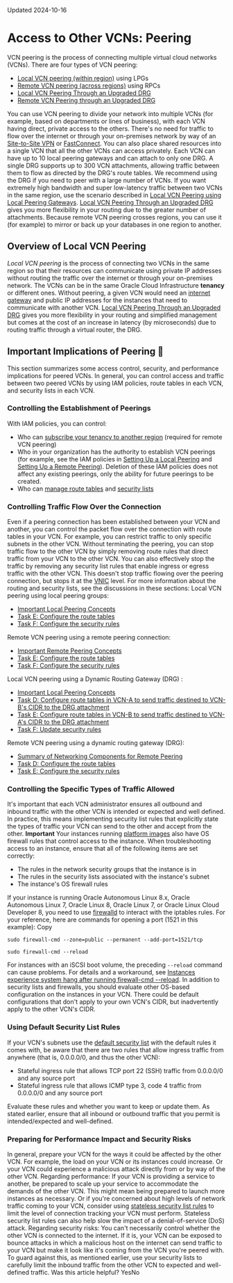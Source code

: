 Updated 2024-10-16
# Access to Other VCNs: Peering
VCN peering is the process of connecting multiple virtual cloud networks (VCNs). There are four types of VCN peering: 
  * [Local VCN peering (within region)](https://docs.oracle.com/en-us/iaas/Content/Network/Tasks/localVCNpeering.htm#Local_VCN_Peering_Within_Region) using LPGs 
  * [Remote VCN peering (across regions)](https://docs.oracle.com/en-us/iaas/Content/Network/Tasks/remoteVCNpeering.htm#Remote_VCN_Peering_Across_Regions) using RPCs
  * [Local VCN Peering Through an Upgraded DRG](https://docs.oracle.com/en-us/iaas/Content/Network/Tasks/scenario_d.htm#scenariod "This scenario describes using a mutual connection to an upgraded DRG to enable traffic between two or more VCNs.")
  * [Remote VCN Peering through an Upgraded DRG](https://docs.oracle.com/en-us/iaas/Content/Network/Tasks/scenario_e.htm#scenario_e "This topic is about remote VCN peering.")


You can use VCN peering to divide your network into multiple VCNs (for example, based on departments or lines of business), with each VCN having direct, private access to the others. There's no need for traffic to flow over the internet or through your on-premises network by way of an [Site-to-Site VPN](https://docs.oracle.com/en-us/iaas/Content/Network/Tasks/managingIPsec.htm#managingIPSec "Site-to-Site VPN provides an IPSec connection between an on-premises network and a Virtual Cloud Network \(VCN\).") or [FastConnect](https://docs.oracle.com/en-us/iaas/Content/Network/Concepts/fastconnect.htm#FC_landing "Oracle Cloud Infrastructure FastConnect provides an easy way to create a dedicated, private connection between your data center and Oracle Cloud Infrastructure."). You can also place shared resources into a single VCN that all the other VCNs can access privately. 
Each VCN can have up to 10 local peering gateways and can attach to only one DRG. A single DRG supports up to 300 VCN attachments, allowing traffic between them to flow as directed by the DRG's route tables. We recommend using the DRG if you need to peer with a large number of VCNs. If you want extremely high bandwidth and super low-latency traffic between two VCNs in the same region, use the scenario described in [Local VCN Peering using Local Peering Gateways](https://docs.oracle.com/en-us/iaas/Content/Network/Tasks/localVCNpeering.htm#Local_VCN_Peering_Within_Region). [Local VCN Peering Through an Upgraded DRG](https://docs.oracle.com/en-us/iaas/Content/Network/Tasks/scenario_d.htm#scenariod "This scenario describes using a mutual connection to an upgraded DRG to enable traffic between two or more VCNs.") gives you more flexibility in your routing due to the greater number of attachments.
Because remote VCN peering crosses regions, you can use it (for example) to mirror or back up your databases in one region to another.
## Overview of Local VCN Peering
_Local VCN peering_ is the process of connecting two VCNs in the same region so that their resources can communicate using private IP addresses without routing the traffic over the internet or through your on-premises network. The VCNs can be in the same Oracle Cloud Infrastructure **tenancy** or different ones. Without peering, a given VCN would need an [internet gateway](https://docs.oracle.com/en-us/iaas/Content/Network/Tasks/managingIGs.htm#Internet_Gateway) and public IP addresses for the instances that need to communicate with another VCN.
[Local VCN Peering Through an Upgraded DRG](https://docs.oracle.com/en-us/iaas/Content/Network/Tasks/scenario_d.htm#scenariod "This scenario describes using a mutual connection to an upgraded DRG to enable traffic between two or more VCNs.") gives you more flexibility in your routing and simplified management but comes at the cost of an increase in latency (by microseconds) due to routing traffic through a virtual router, the DRG. 
## Important Implications of Peering 🔗 
This section summarizes some access control, security, and performance implications for peered VCNs. In general, you can control access and traffic between two peered VCNs by using IAM policies, route tables in each VCN, and security lists in each VCN. 
### Controlling the Establishment of Peerings
With IAM policies, you can control:
  * Who can [subscribe your tenancy to another region](https://docs.oracle.com/iaas/Content/Identity/Tasks/managingregions.htm) (required for remote VCN peering)
  * Who in your organization has the authority to establish VCN peerings (for example, see the IAM policies in [Setting Up a Local Peering](https://docs.oracle.com/en-us/iaas/Content/Network/Tasks/localVCNpeering.htm#Setting) and [Setting Up a Remote Peering](https://docs.oracle.com/en-us/iaas/Content/Network/Tasks/remoteVCNpeering.htm#Setting)). Deletion of these IAM policies does not affect any existing peerings, only the ability for future peerings to be created.
  * Who can [manage route tables](https://docs.oracle.com/en-us/iaas/Content/Network/Tasks/managingroutetables.htm#Route2) and [security lists](https://docs.oracle.com/en-us/iaas/Content/Network/Concepts/securitylists.htm#Security_Lists)


### Controlling Traffic Flow Over the Connection
Even if a peering connection has been established between your VCN and another, you can control the packet flow over the connection with route tables in your VCN. For example, you can restrict traffic to only specific subnets in the other VCN. 
Without terminating the peering, you can stop traffic flow to the other VCN by simply removing route rules that direct traffic from your VCN to the other VCN. You can also effectively stop the traffic by removing any security list rules that enable ingress or egress traffic with the other VCN. This doesn't stop traffic flowing over the peering connection, but stops it at the [VNIC](https://docs.oracle.com/en-us/iaas/Content/Network/Tasks/managingVNICs.htm#Virtual_Network_Interface_Cards_VNICs) level. 
For more information about the routing and security lists, see the discussions in these sections:
Local VCN peering using local peering groups:
  * [Important Local Peering Concepts](https://docs.oracle.com/en-us/iaas/Content/Network/Tasks/localVCNpeering.htm#Importan)
  * [Task E: Configure the route tables](https://docs.oracle.com/en-us/iaas/Content/Network/Tasks/localVCNpeering.htm#Step4)
  * [Task F: Configure the security rules](https://docs.oracle.com/en-us/iaas/Content/Network/Tasks/localVCNpeering.htm#Step5)


Remote VCN peering using a remote peering connection:
  * [Important Remote Peering Concepts](https://docs.oracle.com/en-us/iaas/Content/Network/Tasks/remoteVCNpeering.htm#Importan)
  * [Task E: Configure the route tables](https://docs.oracle.com/en-us/iaas/Content/Network/Tasks/remoteVCNpeering.htm#Step4)
  * [Task F: Configure the security rules](https://docs.oracle.com/en-us/iaas/Content/Network/Tasks/remoteVCNpeering.htm#Step5)


Local VCN peering using a Dynamic Routing Gateway (DRG) :
  * [Important Local Peering Concepts](https://docs.oracle.com/en-us/iaas/Content/Network/Tasks/scenario_d.htm#scenariod__lp_concepts)
  * [Task D: Configure route tables in VCN-A to send traffic destined to VCN-B's CIDR to the DRG attachment](https://docs.oracle.com/en-us/iaas/Content/Network/Tasks/scenario_d.htm#scenario_dtask_d_dita)
  * [Task E: Configure route tables in VCN-B to send traffic destined to VCN-A's CIDR to the DRG attachment](https://docs.oracle.com/en-us/iaas/Content/Network/Tasks/scenario_d.htm#scenario_dtask_e_dita)
  * [Task F: Update security rules](https://docs.oracle.com/en-us/iaas/Content/Network/Tasks/scenario_d.htm#scenario_dtask_f_dita)


Remote VCN peering using a dynamic routing gateway (DRG):
  * [Summary of Networking Components for Remote Peering](https://docs.oracle.com/en-us/iaas/Content/Network/Tasks/scenario_e.htm#scenario_e__remote_components)
  * [Task D: Configure the route tables](https://docs.oracle.com/en-us/iaas/Content/Network/Tasks/scenario_e.htm#scenario_e_task_e)
  * [Task E: Configure the security rules](https://docs.oracle.com/en-us/iaas/Content/Network/Tasks/scenario_e.htm#scenario_e_task_f)


### Controlling the Specific Types of Traffic Allowed
It's important that each VCN administrator ensures all outbound and inbound traffic with the other VCN is intended or expected and well defined. In practice, this means implementing security list rules that explicitly state the types of traffic your VCN can send to the other and accept from the other. 
**Important**
Your instances running [platform images](https://docs.oracle.com/iaas/Content/Compute/References/images.htm) also have OS firewall rules that control access to the instance. When troubleshooting access to an instance, ensure that all of the following items are set correctly:
  * The rules in the network security groups that the instance is in
  * The rules in the security lists associated with the instance's subnet
  * The instance's OS firewall rules


If your instance is running Oracle Autonomous Linux 8.x, Oracle Autonomous Linux 7, Oracle Linux 8, Oracle Linux 7, or Oracle Linux Cloud Developer 8, you need to use [firewalld](https://oracle-base.com/articles/linux/linux-firewall-firewalld) to interact with the iptables rules. For your reference, here are commands for opening a port (1521 in this example):
Copy
```
sudo firewall-cmd --zone=public --permanent --add-port=1521/tcp
								
sudo firewall-cmd --reload
```

For instances with an iSCSI boot volume, the preceding `--reload` command can cause problems. For details and a workaround, see [Instances experience system hang after running firewall-cmd --reload](https://docs.oracle.com/iaas/Content/Compute/known-issues.htm#firewallReload).
In addition to security lists and firewalls, you should evaluate other OS-based configuration on the instances in your VCN. There could be default configurations that don't apply to your own VCN's CIDR, but inadvertently apply to the other VCN's CIDR. 
### Using Default Security List Rules
If your VCN's subnets use the [default security list](https://docs.oracle.com/en-us/iaas/Content/Network/Concepts/securitylists.htm#Default) with the default rules it comes with, be aware that there are two rules that allow ingress traffic from anywhere (that is, 0.0.0.0/0, and thus the other VCN):
  * Stateful ingress rule that allows TCP port 22 (SSH) traffic from 0.0.0.0/0 and any source port
  * Stateful ingress rule that allows ICMP type 3, code 4 traffic from 0.0.0.0/0 and any source port


Evaluate these rules and whether you want to keep or update them. As stated earlier, ensure that all inbound or outbound traffic that you permit is intended/expected and well-defined. 
### Preparing for Performance Impact and Security Risks
In general, prepare your VCN for the ways it could be affected by the other VCN. For example, the load on your VCN or its instances could increase. Or your VCN could experience a malicious attack directly from or by way of the other VCN. 
Regarding performance: If your VCN is providing a service to another, be prepared to scale up your service to accommodate the demands of the other VCN. This might mean being prepared to launch more instances as necessary. Or if you're concerned about high levels of network traffic coming to your VCN, consider using [stateless security list rules](https://docs.oracle.com/en-us/iaas/Content/Network/Concepts/securityrules.htm#stateful) to limit the level of connection tracking your VCN must perform. Stateless security list rules can also help slow the impact of a denial-of-service (DoS) attack. 
Regarding security risks: You can't necessarily control whether the other VCN is connected to the internet. If it is, your VCN can be exposed to bounce attacks in which a malicious host on the internet can send traffic to your VCN but make it look like it's coming from the VCN you're peered with. To guard against this, as mentioned earlier, use your security lists to carefully limit the inbound traffic from the other VCN to expected and well-defined traffic.
Was this article helpful?
YesNo

